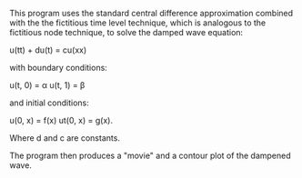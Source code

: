 
This program uses the standard central difference approximation combined
with the the fictitious time level technique, which is analogous to the fictitious node technique, to solve the 
damped wave equation: 

u(tt) + du(t) = cu(xx) 

with boundary conditions: 

u(t, 0) = α
u(t, 1) = β

and initial conditions: 

u(0, x) = f(x)
ut(0, x) = g(x).

Where d and c are constants. 

The program then produces a "movie" and a contour plot of the dampened wave.

